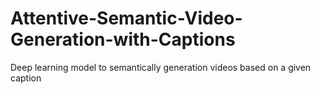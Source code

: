 # Attentive-Semantic-Video-Generation-with-Captions
Deep learning model to semantically generation videos based on a given caption
